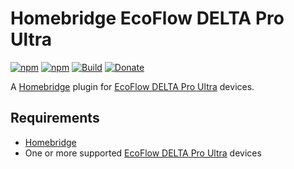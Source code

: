 # Homebridge EcoFlow DELTA Pro Ultra

[![npm](https://badgen.net/npm/v/homebridge-ecoflow-delta-pro-ultra)](https://www.npmjs.com/package/homebridge-ecoflow-delta-pro-ultra)
[![npm](https://badgen.net/npm/dt/homebridge-ecoflow-delta-pro-ultra)](https://www.npmjs.com/package/homebridge-ecoflow-delta-pro-ultra)
[![Build](https://github.com/michaelahern/homebridge-ecoflow-delta-pro-ultra/actions/workflows/build.yml/badge.svg)](https://github.com/michaelahern/homebridge-ecoflow-delta-pro-ultra/actions/workflows/build.yml)
[![Donate](https://badgen.net/badge/Donate/PayPal/green)](https://paypal.me/michaeljahern)

A [Homebridge](https://homebridge.io) plugin for [EcoFlow DELTA Pro Ultra](https://www.ecoflow.com/us/delta-pro-ultra) devices.

## Requirements

- [Homebridge](https://homebridge.io/)
- One or more supported [EcoFlow DELTA Pro Ultra](https://www.ecoflow.com/us/delta-pro-ultra) devices
